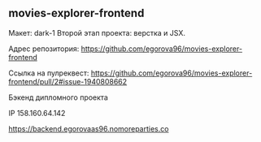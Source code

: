 ## movies-explorer-frontend
Макет: dark-1
Второй этап проекта: верстка и JSX.

Адрес репозитория: https://github.com/egorova96/movies-explorer-frontend

Ссылка на пулреквест: https://github.com/egorova96/movies-explorer-frontend/pull/2#issue-1940808662

Бэкенд дипломного проекта 

IP 158.160.64.142

https://backend.egorovaas96.nomoreparties.co
